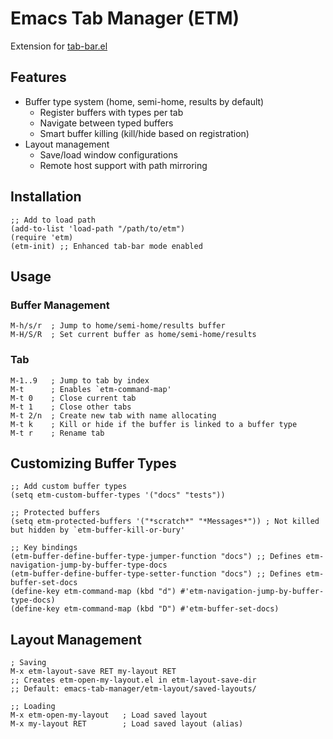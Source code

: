 <!-- ---
!-- Timestamp: 2025-02-13 16:44:51
!-- Author: ywatanabe
!-- File: /home/ywatanabe/.dotfiles/.emacs.d/lisp/emacs-tab-manager/README.md
!-- --- -->

# Emacs Tab Manager (ETM)

Extension for [tab-bar.el](https://github.com/emacs-mirror/emacs/blob/master/lisp/tab-bar.el)

## Features
  - Buffer type system (home, semi-home, results by default)
    - Register buffers with types per tab
    - Navigate between typed buffers
    - Smart buffer killing (kill/hide based on registration)
  - Layout management
    - Save/load window configurations
    - Remote host support with path mirroring

## Installation

```elisp
;; Add to load path
(add-to-list 'load-path "/path/to/etm")
(require 'etm)
(etm-init) ;; Enhanced tab-bar mode enabled
```

## Usage

### Buffer Management
```elisp
M-h/s/r  ; Jump to home/semi-home/results buffer
M-H/S/R  ; Set current buffer as home/semi-home/results
```

### Tab 
```elisp
M-1..9   ; Jump to tab by index
M-t      ; Enables `etm-command-map'
M-t 0    ; Close current tab
M-t 1    ; Close other tabs
M-t 2/n  ; Create new tab with name allocating
M-t k    ; Kill or hide if the buffer is linked to a buffer type
M-t r    ; Rename tab
```

## Customizing Buffer Types

```elisp
;; Add custom buffer types
(setq etm-custom-buffer-types '("docs" "tests"))

;; Protected buffers
(setq etm-protected-buffers '("*scratch*" "*Messages*")) ; Not killed but hidden by `etm-buffer-kill-or-bury'

;; Key bindings
(etm-buffer-define-buffer-type-jumper-function "docs") ;; Defines etm-navigation-jump-by-buffer-type-docs
(etm-buffer-define-buffer-type-setter-function "docs") ;; Defines etm-buffer-set-docs
(define-key etm-command-map (kbd "d") #'etm-navigation-jump-by-buffer-type-docs)
(define-key etm-command-map (kbd "D") #'etm-buffer-set-docs)
```

## Layout Management

```elisp
; Saving
M-x etm-layout-save RET my-layout RET
;; Creates etm-open-my-layout.el in etm-layout-save-dir
;; Default: emacs-tab-manager/etm-layout/saved-layouts/

;; Loading
M-x etm-open-my-layout   ; Load saved layout
M-x my-layout RET        ; Load saved layout (alias)
```

<!-- EOF -->